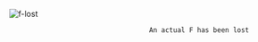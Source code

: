 ![f-lost](https://github.com/user-attachments/assets/23bbf6e3-4267-42e3-b704-aba84820d84d)


                                       An actual F has been lost

